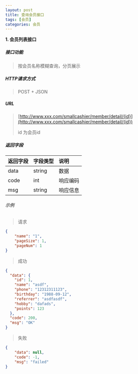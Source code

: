 ```yaml
---
layout: post
title: 查询会员接口
tags: [会员]
categories: 会员 
---
```


**1\. 会员列表接口**

##### 接口功能
> 按会员名称模糊查询，分页展示

##### HTTP请求方式
> POST + JSON

##### URL
> [http://www.xxx.com/smallcashier/member/detail/{id}](http://www.xxx.com/smallcashier/member/detail/{id})
>
> id 为会员id



##### 返回字段

|返回字段|字段类型|说明|
|:---|:---|:---|
|data|string|数据|
|code|int|响应编码|
|msg|string|响应信息|


###### 示例
> 请求
``` json
{
	"name": "1",
	"pageSize": 1,
	"pageNum": 1
}
```
> 成功
``` json
{
  "data": {
    "id": 1,
    "name": "asdf",
    "phone": "12312311123",
    "birthday": "1988-09-12",
    "referrer": "asdfasdf",
    "hobby": "dafads",
    "points": 123
  },
  "code": 200,
  "msg": "OK"
}
```
> 失败
``` json
{
    "data": null,
    "code": -1,
    "msg": "failed"
}
```